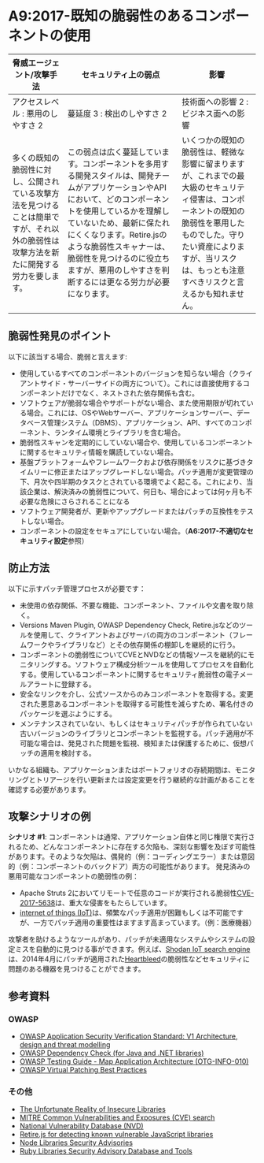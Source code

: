 # A9:2017-既知の脆弱性のあるコンポーネントの使用

| 脅威エージェント/攻撃手法 | セキュリティ上の弱点           | 影響               |
| -- | -- | -- |
| アクセスレベル : 悪用のしやすさ 2 | 蔓延度 3 : 検出のしやすさ 2 | 技術面への影響 2 : ビジネス面への影響 |
| 多くの既知の脆弱性に対し、公開されている攻撃方法を見つけることは簡単ですが、それ以外の脆弱性は攻撃方法を新たに開発する労力を要します。| この弱点は広く蔓延しています。コンポーネントを多用する開発スタイルは、開発チームがアプリケーションやAPIにおいて、どのコンポーネントを使用しているかを理解していないため、最新に保たれにくくなります。Retire.jsのような脆弱性スキャナーは、脆弱性を見つけるのに役立ちますが、悪用のしやすさを判断するには更なる労力が必要になります。| いくつかの既知の脆弱性は、軽微な影響に留まりますが、これまでの最大級のセキュリティ侵害は、コンポーネントの既知の脆弱性を悪用したものでした。守りたい資産によりますが、当リスクは、もっとも注意すべきリスクと言えるかも知れません。|

## 脆弱性発見のポイント

以下に該当する場合、脆弱と言えます:

* 使用しているすべてのコンポーネントのバージョンを知らない場合（クライアントサイド・サーバーサイドの両方について）。これには直接使用するコンポーネントだけでなく、ネストされた依存関係も含む。
* ソフトウェアが脆弱な場合やサポートがない場合、また使用期限が切れている場合。これには、OSやWebサーバー、アプリケーションサーバー、データベース管理システム（DBMS）、アプリケーション、API、すべてのコンポーネント、ランタイム環境とライブラリを含む場合。
* 脆弱性スキャンを定期的にしていない場合や、使用しているコンポーネントに関するセキュリティ情報を購読していない場合。
* 基盤プラットフォームやフレームワークおよび依存関係をリスクに基づきタイムリーに修正またはアップグレードしない場合。パッチ適用が変更管理の下、月次や四半期のタスクとされている環境でよく起こる。これにより、当該企業は、解決済みの脆弱性について、何日も、場合によっては何ヶ月も不必要な危険にさらされることになる
* ソフトウェア開発者が、更新やアップグレードまたはパッチの互換性をテストしない場合。
* コンポーネントの設定をセキュアにしていない場合。（**A6:2017-不適切なセキュリティ設定**参照）

## 防止方法

以下に示すパッチ管理プロセスが必要です：

* 未使用の依存関係、不要な機能、コンポーネント、ファイルや文書を取り除く。
* Versions Maven Plugin, OWASP Dependency Check, Retire.jsなどのツールを使用して、クライアントおよびサーバの両方のコンポーネント（フレームワークやライブラリなど）とその依存関係の棚卸しを継続的に行う。
* コンポーネントの脆弱性についてCVEとNVDなどの情報ソースを継続的にモニタリングする。ソフトウェア構成分析ツールを使用してプロセスを自動化する。使用しているコンポーネントに関するセキュリティ脆弱性の電子メールアラートに登録する。
* 安全なリンクを介し、公式ソースからのみコンポーネントを取得する。変更された悪意あるコンポーネントを取得する可能性を減らすため、署名付きのパッケージを選ぶようにする。
* メンテナンスされていない、もしくはセキュリティパッチが作られていない古いバージョンのライブラリとコンポーネントを監視する。パッチ適用が不可能な場合は、発見された問題を監視、検知または保護するために、仮想パッチの適用を検討する。

いかなる組織も、アプリケーションまたはポートフォリオの存続期間は、モニタリングとトリアージを行い更新または設定変更を行う継続的な計画があることを確認する必要があります。

## 攻撃シナリオの例

**シナリオ #1**: コンポーネントは通常、アプリケーション自体と同じ権限で実行されるため、どんなコンポーネントに存在する欠陥も、深刻な影響を及ぼす可能性があります。そのような欠陥は、偶発的（例：コーディングエラー）または意図的（例：コンポーネントのバックドア）両方の可能性があります。
発見済みの悪用可能なコンポーネントの脆弱性の例：

* Apache Struts 2においてリモートで任意のコードが実行される脆弱性[CVE-2017-5638](https://cve.mitre.org/cgi-bin/cvename.cgi?name=CVE-2017-5638)は、重大な侵害をもたらしています。
* [internet of things (IoT)](https://en.wikipedia.org/wiki/Internet_of_things)は、頻繁なパッチ適用が困難もしくは不可能ですが、一方でパッチ適用の重要性はますます高まっています。（例：医療機器）

攻撃者を助けるようなツールがあり、パッチが未適用なシステムやシステムの設定ミスを自動的に見つける事ができます。例えば、[Shodan IoT search engine](https://www.shodan.io/report/89bnfUyJ)は、2014年4月にパッチが適用された[Heartbleed](https://en.wikipedia.org/wiki/Heartbleed)の脆弱性などセキュリティに問題のある機器を見つけることができます。

## 参考資料

### OWASP

* [OWASP Application Security Verification Standard: V1 Architecture, design and threat modelling](https://www.owasp.org/index.php/ASVS_V1_Architecture)
* [OWASP Dependency Check (for Java and .NET libraries)](https://www.owasp.org/index.php/OWASP_Dependency_Check)
* [OWASP Testing Guide - Map Application Architecture (OTG-INFO-010)](https://www.owasp.org/index.php/Map_Application_Architecture_(OTG-INFO-010))
* [OWASP Virtual Patching Best Practices](https://www.owasp.org/index.php/Virtual_Patching_Best_Practices)

### その他

* [The Unfortunate Reality of Insecure Libraries](https://www.aspectsecurity.com/research-presentations/the-unfortunate-reality-of-insecure-libraries)
* [MITRE Common Vulnerabilities and Exposures (CVE) search](https://www.cvedetails.com/version-search.php)
* [National Vulnerability Database (NVD)](https://nvd.nist.gov/)
* [Retire.js for detecting known vulnerable JavaScript libraries](https://github.com/retirejs/retire.js/)
* [Node Libraries Security Advisories](https://nodesecurity.io/advisories)
* [Ruby Libraries Security Advisory Database and Tools](https://rubysec.com/)
